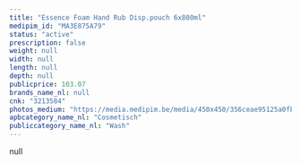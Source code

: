 ```yaml
---
title: "Essence Foam Hand Rub Disp.pouch 6x800ml"
medipim_id: "MA3E875A79"
status: "active"
prescription: false
weight: null
width: null
length: null
depth: null
publicprice: 103.07
brands_name_nl: null
cnk: "3213584"
photos_medium: "https://media.medipim.be/media/450x450/356ceae95125a0fb5e4909521238089007b35dc3.jpg"
apbcategory_name_nl: "Cosmetisch"
publiccategory_name_nl: "Wash"
---
```

null
